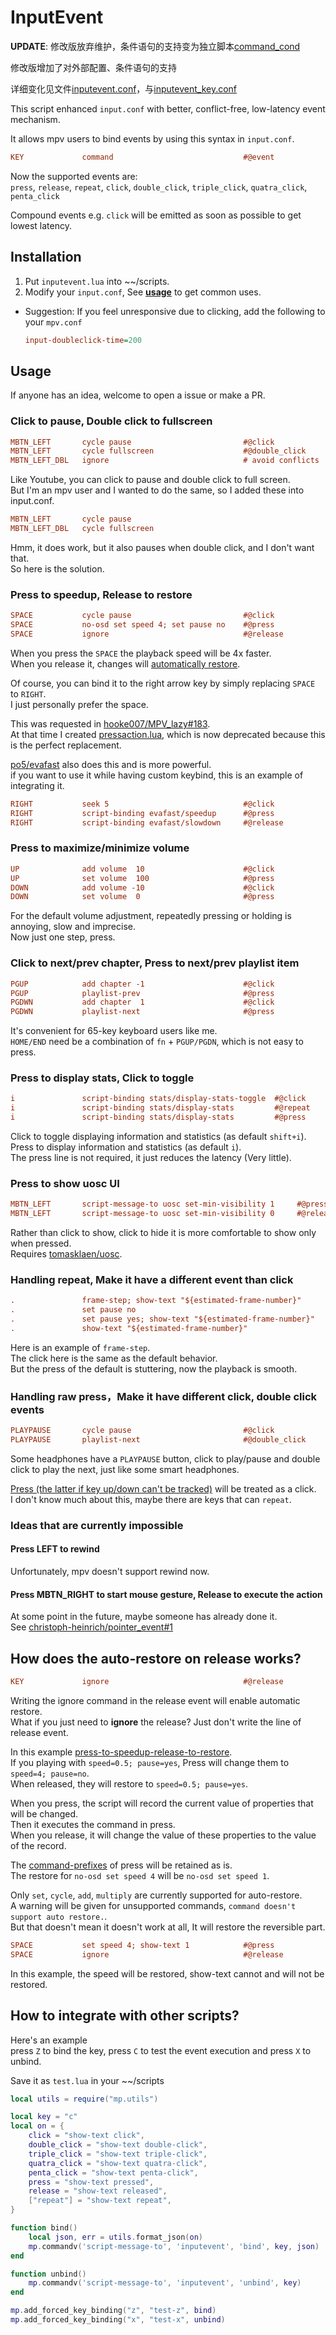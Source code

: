 # InputEvent

__UPDATE__: 修改版放弃维护，条件语句的支持变为独立脚本[command_cond](https://github.com/zhongfly/command_cond)

修改版增加了对外部配置、条件语句的支持

详细变化见文件[inputevent.conf](script-opts/inputevent.conf)，与[inputevent_key.conf](script-opts/inputevent_key.conf)

This script enhanced `input.conf` with better, conflict-free, low-latency event mechanism.

It allows mpv users to bind events by using this syntax in `input.conf`.

```ini
KEY             command                             #@event
```

Now the supported events are:  
`press`, `release`, `repeat`, `click`, `double_click`, `triple_click`, `quatra_click`, `penta_click`

Compound events e.g. `click` will be emitted as soon as possible to get lowest latency.



## Installation

1. Put `inputevent.lua` into ~~/scripts.
2. Modify your `input.conf`, See [**usage**](https://github.com/Natural-Harmonia-Gropius/InputEvent#usage) to get common uses.

- Suggestion: If you feel unresponsive due to clicking, add the following to your `mpv.conf`

  ```ini
  input-doubleclick-time=200
  ```

## Usage

If anyone has an idea, welcome to open a issue or make a PR.

### Click to pause, Double click to fullscreen

```ini
MBTN_LEFT       cycle pause                         #@click
MBTN_LEFT       cycle fullscreen                    #@double_click
MBTN_LEFT_DBL   ignore                              # avoid conflicts
```

Like Youtube, you can click to pause and double click to full screen.  
But I'm an mpv user and I wanted to do the same, so I added these into input.conf.

```ini
MBTN_LEFT       cycle pause
MBTN_LEFT_DBL   cycle fullscreen
```

Hmm, it does work, but it also pauses when double click, and I don't want that.  
So here is the solution.

### Press to speedup, Release to restore

```ini
SPACE           cycle pause                         #@click
SPACE           no-osd set speed 4; set pause no    #@press
SPACE           ignore                              #@release
```

When you press the `SPACE` the playback speed will be 4x faster.  
When you release it, changes will [automatically restore](https://github.com/Natural-Harmonia-Gropius/InputEvent#how-does-the-auto-restore-on-release-works).

Of course, you can bind it to the right arrow key by simply replacing `SPACE` to `RIGHT`.  
I just personally prefer the space.

This was requested in [hooke007/MPV_lazy#183](https://github.com/hooke007/MPV_lazy/discussions/183).  
At that time I created [pressaction.lua](https://github.com/Natural-Harmonia-Gropius/mpv_config/blob/990a19fcd7ca91ff5f9cdfa01184c8d25a7932e8/scripts/pressaction.lua), which is now deprecated because this is the perfect replacement.

[po5/evafast](https://github.com/po5/evafast) also does this and is more powerful.  
if you want to use it while having custom keybind, this is an example of integrating it.

```ini
RIGHT           seek 5                              #@click
RIGHT           script-binding evafast/speedup      #@press
RIGHT           script-binding evafast/slowdown     #@release
```

### Press to maximize/minimize volume

```ini
UP              add volume  10                      #@click
UP              set volume  100                     #@press
DOWN            add volume -10                      #@click
DOWN            set volume  0                       #@press
```

For the default volume adjustment, repeatedly pressing or holding is annoying, slow and imprecise.  
Now just one step, press.

### Click to next/prev chapter, Press to next/prev playlist item

```ini
PGUP            add chapter -1                      #@click
PGUP            playlist-prev                       #@press
PGDWN           add chapter  1                      #@click
PGDWN           playlist-next                       #@press
```

It's convenient for 65-key keyboard users like me.  
`HOME/END` need be a combination of `fn` + `PGUP/PGDN`, which is not easy to press.

### Press to display stats, Click to toggle

```ini
i               script-binding stats/display-stats-toggle  #@click
i               script-binding stats/display-stats         #@repeat
i               script-binding stats/display-stats         #@press
```

Click to toggle displaying information and statistics (as default `shift+i`).  
Press to display information and statistics (as default `i`).  
The press line is not required, it just reduces the latency (Very little).

### Press to show uosc UI

```ini
MBTN_LEFT       script-message-to uosc set-min-visibility 1     #@press
MBTN_LEFT       script-message-to uosc set-min-visibility 0     #@release
```

Rather than click to show, click to hide it is more comfortable to show only when pressed.  
Requires [tomasklaen/uosc](https://github.com/tomasklaen/uosc).

### Handling repeat, Make it have a different event than click

```ini
.               frame-step; show-text "${estimated-frame-number}"       #@click
.               set pause no                                            #@press
.               set pause yes; show-text "${estimated-frame-number}"    #@release
.               show-text "${estimated-frame-number}"                   #@repeat
```

Here is an example of `frame-step`.  
The click here is the same as the default behavior.  
But the press of the default is stuttering, now the playback is smooth.

### Handling raw press，Make it have different click, double click events

```ini
PLAYPAUSE       cycle pause                         #@click
PLAYPAUSE       playlist-next                       #@double_click
```

Some headphones have a `PLAYPAUSE` button, click to play/pause and double click to play the next, just like some smart headphones.

[Press (the latter if key up/down can't be tracked)](https://mpv.io/manual/master/#lua-scripting-event) will be treated as a click.  
I don't know much about this, maybe there are keys that can `repeat`.

### Ideas that are currently impossible

#### Press LEFT to rewind

Unfortunately, mpv doesn't support rewind now.

#### Press MBTN_RIGHT to start mouse gesture, Release to execute the action

At some point in the future, maybe someone has already done it.  
See [christoph-heinrich/pointer_event#1](https://github.com/christoph-heinrich/pointer_event/issues/1)

## How does the auto-restore on release works?

```ini
KEY             ignore                              #@release
```

Writing the ignore command in the release event will enable automatic restore.  
What if you just need to **ignore** the release? Just don't write the line of release event.

In this example [press-to-speedup-release-to-restore](https://github.com/Natural-Harmonia-Gropius/InputEvent#press-to-speedup-release-to-restore).  
If you playing with `speed=0.5; pause=yes`, Press will change them to `speed=4; pause=no`.  
When released, they will restore to `speed=0.5; pause=yes`.

When you press, the script will record the current value of properties that will be changed.  
Then it executes the command in press.  
When you release, it will change the value of these properties to the value of the record.

The [command-prefixes](https://mpv.io/manual/master/#input-command-prefixes) of press will be retained as is.  
The restore for `no-osd set speed 4` will be `no-osd set speed 1`.

Only `set`, `cycle`, `add`, `multiply` are currently supported for auto-restore.  
A warning will be given for unsupported commands, `command doesn't support auto restore.`.  
But that doesn't mean it doesn't work at all, It will restore the reversible part.

```ini
SPACE           set speed 4; show-text 1            #@press
SPACE           ignore                              #@release
```

In this example, the speed will be restored, show-text cannot and will not be restored.

## How to integrate with other scripts?

Here's an example  
press `Z` to bind the key, press `C` to test the event execution and press `X` to unbind.

Save it as `test.lua` in your ~~/scripts

```lua
local utils = require("mp.utils")

local key = "c"
local on = {
    click = "show-text click",
    double_click = "show-text double-click",
    triple_click = "show-text triple-click",
    quatra_click = "show-text quatra-click",
    penta_click = "show-text penta-click",
    press = "show-text pressed",
    release = "show-text released",
    ["repeat"] = "show-text repeat",
}

function bind()
    local json, err = utils.format_json(on)
    mp.commandv('script-message-to', 'inputevent', 'bind', key, json)
end

function unbind()
    mp.commandv('script-message-to', 'inputevent', 'unbind', key)
end

mp.add_forced_key_binding("z", "test-z", bind)
mp.add_forced_key_binding("x", "test-x", unbind)
```
